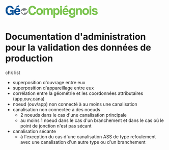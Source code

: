 ![picto](/doc/img/Logo_web-GeoCompiegnois.png)

# Documentation d'administration pour la validation des données de production

chk list
* superposition d'ouvrage entre eux
* superposition d'appareillage entre eux
* corrélation entre la géométrie et les coordonnées attributaires (app,ouv,cana)
* noeud (ouv/app) non connecté à au moins une canalisation
* canalisation non connectée à des noeuds
  * 2 noeuds dans le cas d'une canalisation principale
  * au moins 1 noeud dans le cas d'un branchement et dans le cas où le point de jonction n'est pas sécant
* canalisation sécante
  * à l'exception du cas d'une canalisation ASS de type refoulement avec une canalisation d'un autre type ou d'un branchement
